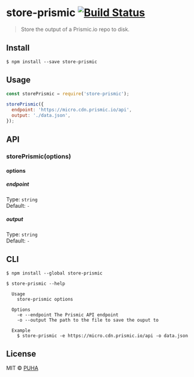 # store-prismic [![Build Status](https://travis-ci.org/puhastudio/store-prismic.svg?branch=master)](https://travis-ci.org/puhastudio/store-prismic)

> Store the output of a Prismic.io repo to disk.


## Install

```
$ npm install --save store-prismic
```


## Usage

```js
const storePrismic = require('store-prismic');

storePrismic({
  endpoint: 'https://micro.cdn.prismic.io/api',
  output: './data.json',
});
```


## API

### storePrismic(options)

#### options

##### endpoint

Type: `string`<br>
Default: `-`

##### output

Type: `string`<br>
Default: `-`



## CLI

```
$ npm install --global store-prismic
```

```
$ store-prismic --help

  Usage
    store-prismic options

  Options
    -e --endpoint The Prismic API endpoint
    -o --output The path to the file to save the ouput to

  Example
    $ store-prismic -e https://micro.cdn.prismic.io/api -o data.json
```


## License

MIT © [PUHA](https://github.com/puhastudio)
